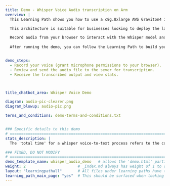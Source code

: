 ```yaml
---
title: Demo - Whisper Voice Audio transcription on Arm
overview: | 
  This Learning Path shows you how to use a c8g.8xlarge AWS Graviton4 instance, powered by an Arm Neoverse CPU, to build a simple Transcription-as-a-Service server.

  This architecture is suitable for businesses looking to deploy the latest Generative AI technologies with audio transcription capabilities using their existing CPU compute capacity and deployment pipelines. This demo provides speech recognition using the `whisper-large-v3-turbo model`, deployed using the Hugging Face Transformers framework.

  Record audio from your browser to interact with the Whisper model and send it to be transcribed, so you csn see the performance for yourself. Note that no recorded audio is ever saved on our servers. 
  
  After running the demo, you can follow the Learning Path to build your own Generative AI service on Arm Neoverse.


demo_steps:
  - Record your voice (grant microphone permissions to your browser).
  - Review and send the audio file to the sever for transcription.
  - Receive the transcribed output and view stats.



title_chatbot_area: Whisper Voice Demo

diagram: audio-pic-clearer.png
diagram_blowup: audio-pic.png

terms_and_conditions: demo-terms-and-conditions.txt


### Specific details to this demo
# ================================================================================
stats_description: |
  The 'total time' for a whisper voice-to-text process refers to the complete duration taken from the moment the audio input is received until the final text output is generated. This includes several related times such as the 'pre-processing time', which is the time taken to prepare the audio data for transcription, the 'transcription time', which is the actual time spent converting the audio to text, and the 'post-processing time', which involves refining and formatting the transcribed text. Each of these stages contributes to the overall 'total time' and can vary depending on factors such as audio quality, length of the audio, and the efficiency of the transcription algorithm.

### FIXED, DO NOT MODIFY
# ================================================================================
demo_template_name: whisper_audio_demo   # allows the 'demo.html' partial to route to the correct Configuration and Demo/Stats sub partials for page render.
weight: 2                       # _index.md always has weight of 1 to order correctly
layout: "learningpathall"       # All files under learning paths have this same wrapper
learning_path_main_page: "yes"  # This should be surfaced when looking for related content. Only set for _index.md of learning path content.
---
```



